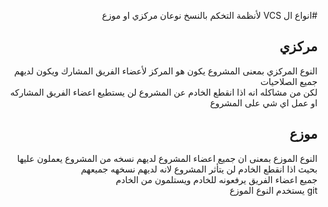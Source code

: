 ﻿<div dir = rtl >

#انواع ال VCS
لأنظمة التخكم بالنسخ نوعان مركزي او موزع 
<br>
##  مركزي
النوع المركزي بمعنى المشروع يكون هو المركز لأعضاء الفريق المشارك ويكون لديهم جميع الصلاحيات
<br>
لكن من مشاكله انه اذا انقطع الخادم عن المشروع لن يستطيع اعضاء الفريق المشاركه او عمل اي شي على المشروع 

## موزع
النوع الموزع بمعنى ان جميع اعضاء المشروع لديهم نسخه من المشروع يعملون عليها بحيث اذا انقطع الخادم لن يتأثر المشروع لانه لديهم نسخهه جميعهم
<br>
جميع اعضاء الفريق يرفعونه للخادم ويستلمون من الخادم
<br>
git يستخدم النوع الموزع

</dir>
